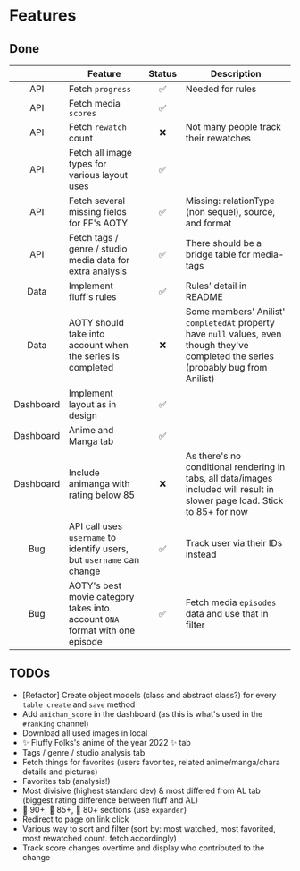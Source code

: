 # Features

## Done

|           | Feature                                                                     | Status | Description                                                                                                                            |
|:---------:|-----------------------------------------------------------------------------|:------:|----------------------------------------------------------------------------------------------------------------------------------------|
|    API    | Fetch `progress`                                                            |    ✅️   | Needed for rules                                                                                                                       |
|    API    | Fetch media `scores`                                                        |    ✅️   |                                                                                                                                        |
|    API    | Fetch `rewatch` count                                                       |    ❌️   | Not many people track their rewatches                                                                                                  |
|    API    | Fetch all image types for various layout uses                               |    ✅️   |                                                                                                                                        |
|    API    | Fetch several missing fields for FF's AOTY                                  |    ✅️   | Missing: relationType (non sequel), source, and format                                                                                 |
|    API    | Fetch tags / genre / studio media data for extra analysis                   |    ✅️   | There should be a bridge table for media-tags                                                                                          |
|    Data   | Implement fluff's rules                                                     |    ✅️   | Rules' detail in README                                                                                                                |
|    Data   | AOTY should take into account when the series is completed                  |    ❌️   | Some members' Anilist' `completedAt` property have `null` values, even though they've completed the series (probably bug from Anilist) |
| Dashboard | Implement layout as in design                                               |    ✅   |                                                                                                                                        |
| Dashboard | Anime and Manga tab                                                         |    ✅   |                                                                                                                                        |
| Dashboard | Include animanga with rating below 85                                       |    ❌️   | As there's no conditional rendering in tabs, all data/images included will result in slower page load. Stick to 85+ for now            |
|    Bug    | API call uses `username` to identify users, but `username` can change       |    ✅   | Track user via their IDs instead                                                                                                       |
|    Bug    | AOTY's best movie category takes into account `ONA` format with one episode |    ✅   | Fetch media `episodes` data and use that in filter                                                                                     |

## TODOs

- [Refactor] Create object models (class and abstract class?) for every `table create` and `save` method
- Add `anichan_score` in the dashboard (as this is what's used in the `#ranking` channel)
- Download all used images in local
- ✨  Fluffy Folks's anime of the year 2022 ✨ tab
- Tags / genre / studio analysis tab
- Fetch things for favorites (users favorites, related anime/manga/chara details and pictures)
- Favorites tab (analysis!)
- Most divisive (highest standard dev) & most differed from AL tab (biggest rating difference between fluff and AL)
- 🏅 90+, 🥈 85+, 🥉 80+ sections (use `expander`)
- Redirect to page on link click
- Various way to sort and filter (sort by: most watched, most favorited, most rewatched count. fetch accordingly)
- Track score changes overtime and display who contributed to the change
